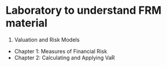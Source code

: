 # Laboratory to understand FRM material

1. Valuation and Risk Models
  - Chapter 1: Measures of Financial Risk
  - Chapter 2: Calculating and Applying VaR

